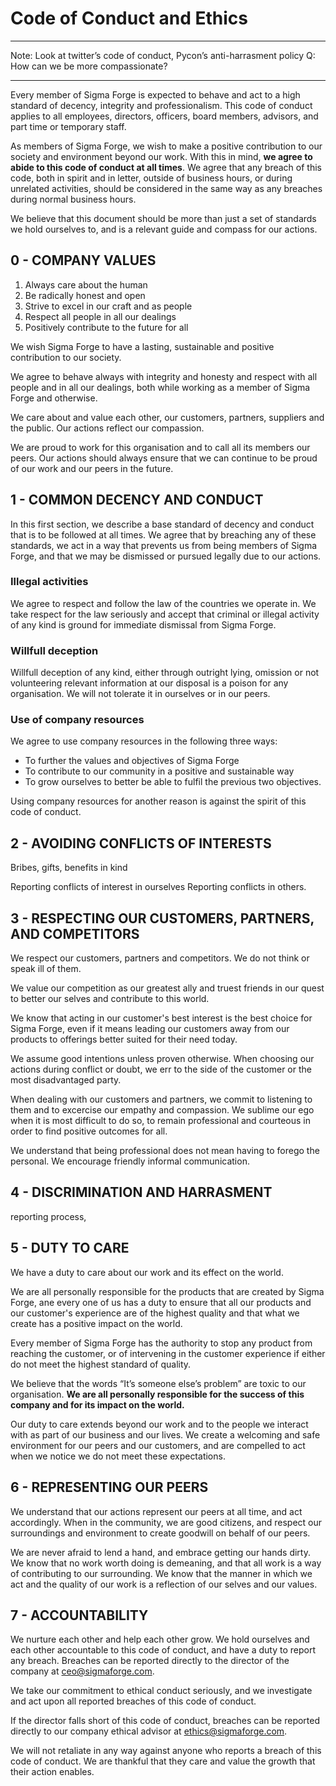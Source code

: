 # Code of Conduct and Ethics

---

Note: Look at twitter’s code of conduct, Pycon’s anti-harrasment policy
Q: How can we be more compassionate?

---

Every member of Sigma Forge is expected to behave and act to a high standard of decency, integrity and professionalism. This code of conduct applies to all employees, directors, officers, board members, advisors, and part time or temporary staff. 

As members of Sigma Forge, we wish to make a positive contribution to our society and environment beyond our work. With this in mind, **we agree to abide to this code of conduct at all times**. We agree that any breach of this code, both in spirit and in letter, outside of business hours, or during unrelated activities, should be considered in the same way as any breaches during normal business hours.

We believe that this document should be more than just a set of standards we hold ourselves to, and is a relevant guide and compass for our actions.

## 0 - COMPANY VALUES

1. Always care about the human
2. Be radically honest and open
3. Strive to excel in our craft and as people
4. Respect all people in all our dealings
5. Positively contribute to the future for all

We wish Sigma Forge to have a lasting, sustainable and positive contribution to our society.

We agree to behave always with integrity and honesty and respect with all people and in all our dealings, both while working as a member of Sigma Forge and otherwise.

We care about and value each other, our customers, partners, suppliers and the public. Our actions reflect our compassion.

We are proud to work for this organisation and to call all its members our peers. Our actions should always ensure that we can continue to be proud of our work and our peers in the future.

## 1 - COMMON DECENCY AND CONDUCT
In this first section, we describe a base standard of decency and conduct that is to be followed at all times. We agree that by breaching any of these standards, we act in a way that prevents us from being members of Sigma Forge, and that we may be dismissed or pursued legally due to our actions.

### Illegal activities
We agree to respect and follow the law of the countries we operate in. We take respect for the law seriously and accept that criminal or illegal activity of any kind is ground for immediate dismissal from Sigma Forge.

### Willfull deception
Willfull deception of any kind, either through outright lying, omission or not volunteering relevant information at our disposal is a poison for any organisation. We will not tolerate it in ourselves or in our peers. 

### Use of company resources
We agree to use company resources in the following three ways:

* To further the values and objectives of Sigma Forge
* To contribute to our community in a positive and sustainable way
* To grow ourselves to better be able to fulfil the previous two objectives.

Using company resources for another reason is against the spirit of this code of conduct. 

## 2 - AVOIDING CONFLICTS OF INTERESTS
Bribes, gifts, benefits in kind

Reporting conflicts of interest in ourselves
Reporting conflicts in others.


## 3 - RESPECTING OUR CUSTOMERS, PARTNERS, AND COMPETITORS
We respect our customers, partners and competitors. We do not think or speak ill of them. 

We value our competition as our greatest ally and truest friends in our quest to better our selves and contribute to this world.

We know that acting in our customer's best interest is the best choice for Sigma Forge, even if it means leading our customers away from our products to offerings better suited for their need today.

We assume good intentions unless proven otherwise. When choosing our actions during conflict or doubt, we err to the side of the customer or the most disadvantaged party. 

When dealing with our customers and partners, we commit to listening to them and to excercise our empathy and compassion. We sublime our ego when it is most difficult to do so, to remain professional and courteous in order to find positive outcomes for all.

We understand that being professional does not mean having to forego the personal. We encourage friendly informal communication.

## 4 - DISCRIMINATION AND HARRASMENT

reporting process, 

## 5 - DUTY TO CARE
We have a duty to care about our work and its effect on the world. 

We are all personally responsible for the products that are created by Sigma Forge, ane every one of us has a duty to ensure that all our products and our customer's experience are of the highest quality and that what we create has a positive impact on the world. 

Every member of Sigma Forge has the authority to stop any product from reaching the customer, or of intervening in the customer experience if either do not meet the highest standard of quality. 

We believe that the words “It’s someone else’s problem” are toxic to our organisation. **We are all personally responsible for the success of this company and for its impact on the world.**

Our duty to care extends beyond our work and to the people we interact with as part of our business and our lives. We create a welcoming and safe environment for our peers and our customers, and are compelled to act when we notice we do not meet these expectations. 

## 6 - REPRESENTING OUR PEERS
We understand that our actions represent our peers at all time, and act accordingly. When in the community, we are good citizens, and respect our surroundings and environment to create goodwill on behalf of our peers. 

We are never afraid to lend a hand, and embrace getting our hands dirty. We know that no work worth doing is demeaning, and that all work is a way of contributing to our surrounding. We know that the manner in which we act and the quality of our work is a reflection of our selves and our values.

## 7 - ACCOUNTABILITY
We nurture each other and help each other grow. We hold ourselves and each other accountable to this code of conduct, and have a duty to report any breach. Breaches can be reported directly to the director of the company at ceo@sigmaforge.com. 

We take our commitment to ethical conduct seriously, and we investigate and act upon all reported breaches of this code of conduct. 

If the director falls short of this code of conduct, breaches can be reported directly to our company ethical advisor at ethics@sigmaforge.com. 

We will not retaliate in any way against anyone who reports a breach of this code of conduct. We are thankful that they care and value the growth that their action enables.





